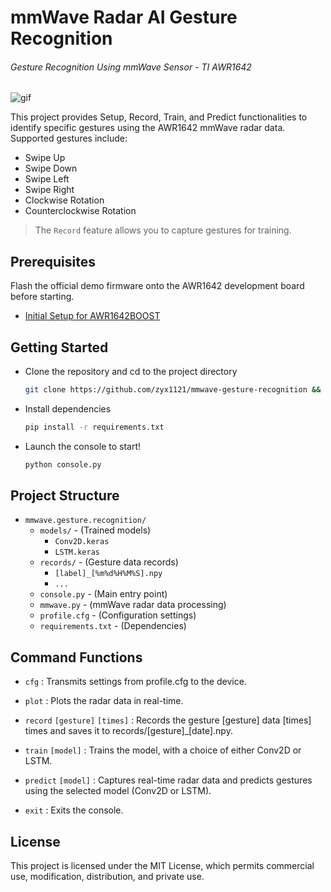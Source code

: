 # mmWave Radar AI Gesture Recognition

###### Gesture Recognition Using mmWave Sensor - TI AWR1642

![gif](https://github.com/zyx1121/mmwave-gesture-recognition/assets/98001197/b271cdad-25c1-46b4-af98-e218882e354b)

This project provides Setup, Record, Train, and Predict functionalities to identify specific gestures using the AWR1642 mmWave radar data. Supported gestures include:

- Swipe Up
- Swipe Down
- Swipe Left
- Swipe Right
- Clockwise Rotation
- Counterclockwise Rotation

> The `Record` feature allows you to capture gestures for training.

## Prerequisites

Flash the official demo firmware onto the AWR1642 development board before starting.

- [Initial Setup for AWR1642BOOST](https://gist.github.com/zyx1121/0756055fa9138aec81617501e2e5f263)

## Getting Started

- Clone the repository and cd to the project directory
  ```sh
  git clone https://github.com/zyx1121/mmwave-gesture-recognition && cd mmwave-gesture-recognition
  ```

- Install dependencies
  ```sh
  pip install -r requirements.txt
  ```

- Launch the console to start!
  ```sh
  python console.py
  ```

## Project Structure

- `mmwave.gesture.recognition/`
  - `models/` - (Trained models)
    - `Conv2D.keras`
    - `LSTM.keras`
  - `records/` - (Gesture data records)
    - `[label]_[%m%d%H%M%S].npy`
    - `...`
  - `console.py` - (Main entry point)
  - `mmwave.py` - (mmWave radar data processing)
  - `profile.cfg` - (Configuration settings)
  - `requirements.txt` - (Dependencies)

## Command Functions

- `cfg` : Transmits settings from profile.cfg to the device.

- `plot` : Plots the radar data in real-time.

- `record` `[gesture]` `[times]` : Records the gesture [gesture] data [times] times and saves it to records/[gesture]_[date].npy.

- `train` `[model]` : Trains the model, with a choice of either Conv2D or LSTM.

- `predict` `[model]` : Captures real-time radar data and predicts gestures using the selected model (Conv2D or LSTM).

- `exit` : Exits the console.

## License

This project is licensed under the MIT License, which permits commercial use, modification, distribution, and private use.
